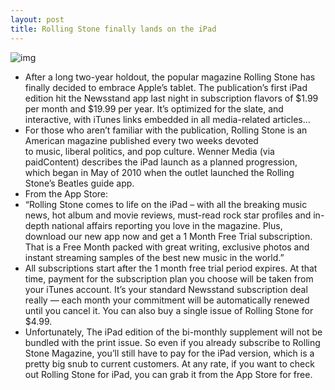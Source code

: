```yaml
---
layout: post
title: Rolling Stone finally lands on the iPad
---
```

![img](http://media.idownloadblog.com/wp-content/uploads/2013/01/rolling-stone-ss.png)
* After a long two-year holdout, the popular magazine Rolling Stone has finally decided to embrace Apple’s tablet. The publication’s first iPad edition hit the Newsstand app last night in subscription flavors of $1.99 per month and $19.99 per year. It’s optimized for the slate, and interactive, with iTunes links embedded in all media-related articles…
* For those who aren’t familiar with the publication, Rolling Stone is an American magazine published every two weeks devoted to music, liberal politics, and pop culture. Wenner Media (via paidContent) describes the iPad launch as a planned progression, which began in May of 2010 when the outlet launched the Rolling Stone’s Beatles guide app.
* From the App Store:
* “Rolling Stone comes to life on the iPad – with all the breaking music news, hot album and movie reviews, must-read rock star profiles and in-depth national affairs reporting you love in the magazine. Plus, download our new app now and get a 1 Month Free Trial subscription. That is a Free Month packed with great writing, exclusive photos and instant streaming samples of the best new music in the world.”
* All subscriptions start after the 1 month free trial period expires. At that time, payment for the subscription plan you choose will be taken from your iTunes account. It’s your standard Newsstand subscription deal really — each month your commitment will be automatically renewed until you cancel it. You can also buy a single issue of Rolling Stone for $4.99.
* Unfortunately, The iPad edition of the bi-monthly supplement will not be bundled with the print issue. So even if you already subscribe to Rolling Stone Magazine, you’ll still have to pay for the iPad version, which is a pretty big snub to current customers. At any rate, if you want to check out Rolling Stone for iPad, you can grab it from the App Store for free.

